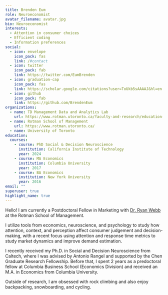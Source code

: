 ```yaml
---
title: Brenden Eum
role: Neuroeconomist
avatar_filename: avatar.jpg
bio: Neuroeconomist
interests:
  - Attention in consumer choices
  - Efficient coding
  - Information preferences
social:
  - icon: envelope
    icon_pack: fas
    link: /#contact
  - icon: twitter
    icon_pack: fab
    link: https://twitter.com/EumBrenden
  - icon: graduation-cap
    icon_pack: fas
    link: https://scholar.google.com/citations?user=ToUkb5sAAAAJ&hl=en
  - icon: github
    icon_pack: fab
    link: https://github.com/BrendenEum
organizations:
  - name: TD Management Data and Analytics Lab
    url: https://www.rotman.utoronto.ca/faculty-and-research/education-labs/td-management-data-and-analytics-lab/
  - name: Rotman School of Management
    url: https://www.rotman.utoronto.ca/
  - name: University of Toronto
education:
  courses:
    - course: PhD Social & Decision Neuroscience
      institution: California Institute of Technology
      year: 2024
    - course: MA Economics
      institution: Columbia University
      year: 2017
    - course: BA Economics
      institution: New York University
      year: 2016
email: ""
superuser: true
highlight_name: true
---
```


Hello! I am currently a Postdoctoral Fellow in Marketing with [Dr. Ryan Webb](http://ryan-webb.com/) at the Rotman School of Management.

I utilize tools from economics, neuroscience, and psychology to study how attention, context, and perception affect consumer judgement and decision-making, with a recent focus using attention and response time metrics to study market dynamics and improve demand estimation.

I recently received my Ph.D. in Social and Decision Neuroscience from Caltech, where I was advised by Antonio Rangel and supported by the Chen Graduate Research Fellowship. Before that, I spent 2 years as a predoctoral fellow at Columbia Business School (Economics Division) and received an M.A. in Economics from Columbia University.

Outside of research, I am obsessed with rock climbing and also enjoy backpacking, snowboarding, and cycling. 
